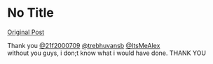 # No Title

[Original Post](https://discourse.onlinedegree.iitm.ac.in/t/169029/286)

<p>Thank you <a class="mention" href="/u/21f2000709">@21f2000709</a> <a class="mention" href="/u/trebhuvansb">@trebhuvansb</a> <a class="mention" href="/u/itsmealex">@ItsMeAlex</a><br>
without you guys, i don;t know what i would have done. THANK YOU</p>